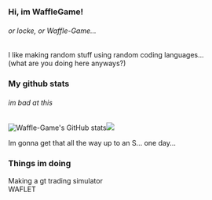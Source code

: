 ### Hi, im WaffleGame!
###### or locke, or Waffle-Game...
I like making random stuff using random coding languages...  
(what are you doing here anyways?)
### My github stats
###### im bad at this
![Waffle-Game's GitHub stats](https://github-readme-stats.vercel.app/api?username=waffle-game&show_icons=true&theme=radical)<img src="https://github-readme-streak-stats.herokuapp.com/?user=waffle-game"></img>
  
Im gonna get that all the way up to an S... one day...
### Things im doing
Making a gt trading simulator  
WAFLET
